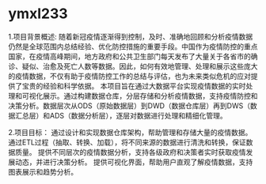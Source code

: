 # ymxl233
1.项目背景概述:
随着新冠疫情逐渐得到控制，及时、准确地回顾和分析疫情数据仍然是全球范围内总结经验、优化防控措施的重要手段。中国作为疫情防控的重点国家，在疫情高峰期间，地方政府和公共卫生部门每天发布了大量关于各省市的确诊、疑似、治愈及死亡人数等数据。因此，如何有效地管理、处理和展示这些庞大的疫情数据，不仅有助于疫情防控工作的总结与评估，也为未来类似危机的应对提供了宝贵的经验和科学依据。
本项目旨在通过大数据平台实现疫情数据的实时处理和可视化展示。通过构建数据仓库，分层存储和分析疫情数据，支持疫情防控和决策分析。数据层次从ODS（原始数据层）到DWD（数据仓库层）再到DWS（数据汇总层）和ADS（数据分析层），逐层对数据进行处理和精细化管理。

2.项目目标：
通过设计和实现数据仓库架构，帮助管理和存储大量的疫情数据。
通过ETL过程（抽取、转换、加载），将不同来源的数据进行清洗和转换，保证数据质量。
提供不同层次的疫情数据分析，支持各级政府和决策者实时获取疫情发展动态，并进行决策分析。
提供可视化界面，帮助用户直观了解疫情数据，支持图表展示和趋势分析。
